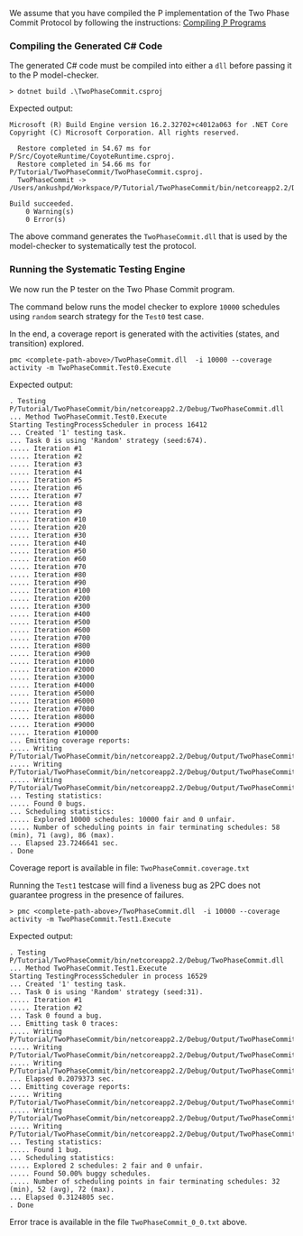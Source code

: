 We assume that you have compiled the P implementation of the Two Phase Commit Protocol by following the instructions: [Compiling P Programs](https://github.com/p-org/P/wiki/Compiling-P-Programs)
### Compiling the Generated C# Code
The generated C# code must be compiled into either a `dll` before passing it to the P model-checker.

```shell script
> dotnet build .\TwoPhaseCommit.csproj 
```
Expected output:
```shell script
Microsoft (R) Build Engine version 16.2.32702+c4012a063 for .NET Core
Copyright (C) Microsoft Corporation. All rights reserved.

  Restore completed in 54.67 ms for P/Src/CoyoteRuntime/CoyoteRuntime.csproj.
  Restore completed in 54.66 ms for P/Tutorial/TwoPhaseCommit/TwoPhaseCommit.csproj.
  TwoPhaseCommit -> /Users/ankushpd/Workspace/P/Tutorial/TwoPhaseCommit/bin/netcoreapp2.2/Debug/TwoPhaseCommit.dll

Build succeeded.
    0 Warning(s)
    0 Error(s)
```
The above command generates the `TwoPhaseCommit.dll` that is used by the model-checker to systematically test the protocol.

### Running the Systematic Testing Engine

We now run the P tester on the Two Phase Commit program.

The command below runs the model checker to explore `10000` schedules using `random` search strategy for the `Test0` test case. 

In the end, a coverage report is generated with the activities (states, and transition) explored.

```shell script
pmc <complete-path-above>/TwoPhaseCommit.dll  -i 10000 --coverage activity -m TwoPhaseCommit.Test0.Execute
```

Expected output:

```shell script
. Testing P/Tutorial/TwoPhaseCommit/bin/netcoreapp2.2/Debug/TwoPhaseCommit.dll
... Method TwoPhaseCommit.Test0.Execute
Starting TestingProcessScheduler in process 16412
... Created '1' testing task.
... Task 0 is using 'Random' strategy (seed:674).
..... Iteration #1
..... Iteration #2
..... Iteration #3
..... Iteration #4
..... Iteration #5
..... Iteration #6
..... Iteration #7
..... Iteration #8
..... Iteration #9
..... Iteration #10
..... Iteration #20
..... Iteration #30
..... Iteration #40
..... Iteration #50
..... Iteration #60
..... Iteration #70
..... Iteration #80
..... Iteration #90
..... Iteration #100
..... Iteration #200
..... Iteration #300
..... Iteration #400
..... Iteration #500
..... Iteration #600
..... Iteration #700
..... Iteration #800
..... Iteration #900
..... Iteration #1000
..... Iteration #2000
..... Iteration #3000
..... Iteration #4000
..... Iteration #5000
..... Iteration #6000
..... Iteration #7000
..... Iteration #8000
..... Iteration #9000
..... Iteration #10000
... Emitting coverage reports:
..... Writing P/Tutorial/TwoPhaseCommit/bin/netcoreapp2.2/Debug/Output/TwoPhaseCommit.dll/CoyoteOutput/TwoPhaseCommit.dgml
..... Writing P/Tutorial/TwoPhaseCommit/bin/netcoreapp2.2/Debug/Output/TwoPhaseCommit.dll/CoyoteOutput/TwoPhaseCommit.coverage.txt
..... Writing P/Tutorial/TwoPhaseCommit/bin/netcoreapp2.2/Debug/Output/TwoPhaseCommit.dll/CoyoteOutput/TwoPhaseCommit.sci
... Testing statistics:
..... Found 0 bugs.
... Scheduling statistics:
..... Explored 10000 schedules: 10000 fair and 0 unfair.
..... Number of scheduling points in fair terminating schedules: 58 (min), 71 (avg), 86 (max).
... Elapsed 23.7246641 sec.
. Done

```
Coverage report is available in file: `TwoPhaseCommit.coverage.txt`

Running the `Test1` testcase will find a liveness bug as 2PC does not guarantee progress in the presence of failures.

```shell script
> pmc <complete-path-above>/TwoPhaseCommit.dll  -i 10000 --coverage activity -m TwoPhaseCommit.Test1.Execute
```

Expected output:
```shell script
. Testing P/Tutorial/TwoPhaseCommit/bin/netcoreapp2.2/Debug/TwoPhaseCommit.dll
... Method TwoPhaseCommit.Test1.Execute
Starting TestingProcessScheduler in process 16529
... Created '1' testing task.
... Task 0 is using 'Random' strategy (seed:31).
..... Iteration #1
..... Iteration #2
... Task 0 found a bug.
... Emitting task 0 traces:
..... Writing P/Tutorial/TwoPhaseCommit/bin/netcoreapp2.2/Debug/Output/TwoPhaseCommit.dll/CoyoteOutput/TwoPhaseCommit_0_0.txt
..... Writing P/Tutorial/TwoPhaseCommit/bin/netcoreapp2.2/Debug/Output/TwoPhaseCommit.dll/CoyoteOutput/TwoPhaseCommit_0_0.dgml
..... Writing P/Tutorial/TwoPhaseCommit/bin/netcoreapp2.2/Debug/Output/TwoPhaseCommit.dll/CoyoteOutput/TwoPhaseCommit_0_0.schedule
... Elapsed 0.2079373 sec.
... Emitting coverage reports:
..... Writing P/Tutorial/TwoPhaseCommit/bin/netcoreapp2.2/Debug/Output/TwoPhaseCommit.dll/CoyoteOutput/TwoPhaseCommit.dgml
..... Writing P/Tutorial/TwoPhaseCommit/bin/netcoreapp2.2/Debug/Output/TwoPhaseCommit.dll/CoyoteOutput/TwoPhaseCommit.coverage.txt
..... Writing P/Tutorial/TwoPhaseCommit/bin/netcoreapp2.2/Debug/Output/TwoPhaseCommit.dll/CoyoteOutput/TwoPhaseCommit.sci
... Testing statistics:
..... Found 1 bug.
... Scheduling statistics:
..... Explored 2 schedules: 2 fair and 0 unfair.
..... Found 50.00% buggy schedules.
..... Number of scheduling points in fair terminating schedules: 32 (min), 52 (avg), 72 (max).
... Elapsed 0.3124805 sec.
. Done
```

Error trace is available in the file `TwoPhaseCommit_0_0.txt` above.